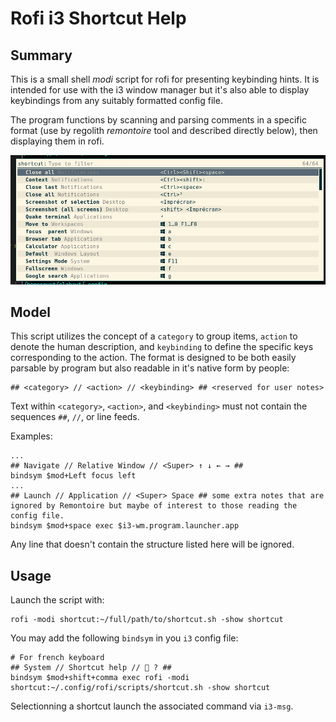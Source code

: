 # Rofi i3 Shortcut Help

## Summary

This is a small shell *modi* script for rofi for presenting keybinding hints.  It is intended for use with the i3 window manager but it's also able to display keybindings from any suitably formatted config file.

The program functions by scanning and parsing comments in a specific format (use by regolith *remontoire* tool and described directly below), then displaying them in rofi. 

![Screenshot of the rofi helper running](screenshot.png "Screenshot of rofi i3 shortcut help")

## Model

This script utilizes the concept of a `category` to group items, `action` to denote the human description, and `keybinding` to define the specific keys corresponding to the action.  The format is designed to be both easily parsable by program but also readable in it's native form by people:

```
## <category> // <action> // <keybinding> ## <reserved for user notes>
```

Text within `<category>`, `<action>`, and `<keybinding>` must not contain the sequences `##`, `//`, or line feeds.

Examples:

```
...
## Navigate // Relative Window // <Super> ↑ ↓ ← → ##
bindsym $mod+Left focus left
...
## Launch // Application // <Super> Space ## some extra notes that are ignored by Remontoire but maybe of interest to those reading the config file.
bindsym $mod+space exec $i3-wm.program.launcher.app
```

Any line that doesn't contain the structure listed here will be ignored.

## Usage

Launch the script with:
```
rofi -modi shortcut:~/full/path/to/shortcut.sh -show shortcut

```
You may add the following `bindsym` in you `i3` config file:
```
# For french keyboard
## System // Shortcut help //  ? ##
bindsym $mod+shift+comma exec rofi -modi shortcut:~/.config/rofi/scripts/shortcut.sh -show shortcut
```

Selectionning a shortcut launch the associated command via `i3-msg`.
 

